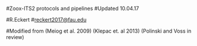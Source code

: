 #Zoox-ITS2 protocols and pipelines
#Updated 10.04.17

#R.Eckert
#reckert2017@fau.edu

#Modified from (Meiog et al. 2009) (Klepac et. al 2013) (Polinski and Voss in review)
